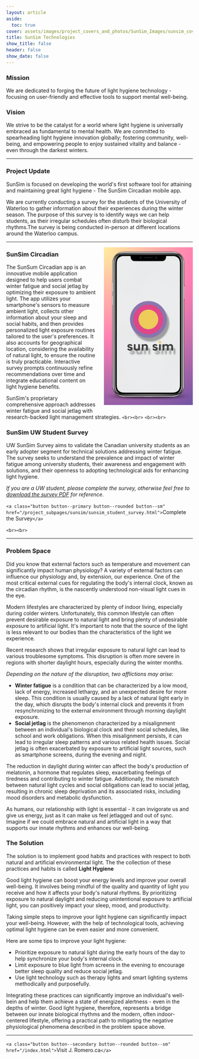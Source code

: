 ```yaml
---
layout: article
aside:
  toc: true
cover: assets/images/project_covers_and_photos/SunSim_Images/sunsim_cover_3.png
title: SunSim Technologies
show_title: false
header: false
show_date: false
---
```

<style>
  .right-aligned-image {
    float: right; /* Aligns the image to the right */
    margin: 0 0 20px 20px; /* Adds space around the image */
  }
</style>

### Mission

We are dedicated to forging the future of light hygiene technology - focusing on user-friendly and effective tools to support mental well-being.

### Vision

We strive to be the catalyst for a world where light hygiene is universally embraced as fundamental to mental health. We are committed to spearheading light hygiene innovation globally; fostering community, well-being, and empowering people to enjoy sustained vitality and balance - even through the darkest winters.

---

### Project Update

SunSim is focused on developing the world's first software tool for attaining and maintaining great light hygiene - The SunSim Circadian mobile app.

We are currently conducting a survey for the students of the University of Waterloo to gather information about their experiences during the winter season. The purpose of this survey is to identify ways we can help students, as their irregular schedules often disturb their biological rhythms.The survey is being conducted in-person at different locations around the Waterloo campus.

---

<div class="right-aligned-image">
  <img src="/assets/images/project_covers_and_photos/SunSim_Images/SunSim_circadian_logo_iphone.png" alt="iPhone Image" width="240"/>
</div>

### SunSim Circadian

The SunSum Circadian app is an innovative mobile application designed to help users combat winter fatigue and social jetlag by optimizing their exposure to ambient light.
The app utilizes your smartphone's sensors to measure ambient light, collects other information about your sleep and social habits, and then provides personalized light exposure routines tailored to the user's preferences. It also accounts for geographical location, considering the availability of natural light, to ensure the routine is truly practicable. Interactive survey prompts continuously refine recommendations over time and integrate educational content on light hygiene benefits.

SunSim's proprietary comprehensive approach addresses winter fatigue and social jetlag with research-backed light management strategies.
`<br><br>`
`<br><br>`

### SunSim UW Student Survey

UW SunSim Survey aims to validate the Canadian university students as an early adopter segment for technical solutions addressing winter fatigue. The survey seeks to understand the prevalence and impact of winter fatigue among university students, their awareness and engagement with solutions, and their openness to adopting technological aids for enhancing light hygiene.

*If you are a UW student, please complete the survey, otherwise feel free to [download the survey PDF](/assets/downloadables/PDF_files/SunSim_UW_Student_Survey.pdf) for reference.*

`<a class="button button--primary button--rounded button--sm" href="/project_subpages/sunsim/sunsim_student_survey.html">`Complete the Survey`</a>`

`<br><br>`

---

### Problem Space

Did you know that external factors such as temperature and movement can significantly impact human physiology? A variety of external factors can influence our physiology and, by extension, our experience. One of the most critical external cues for regulating the body's internal clock, known as the circadian rhythm, is the nascently understood non-visual light cues in the eye.

Modern lifestyles are characterized by plenty of indoor living, especially during colder winters. Unfortunately, this common lifestyle can often prevent desirable exposure to natural light and bring plenty of undesirable exposure to artificial light. It's important to note that the source of the light is less relevant to our bodies than the characteristics of the light we experience.

Recent research shows that irregular exposure to natural light can lead to various troublesome symptoms. This disruption is often more severe in regions with shorter daylight hours, especially during the winter months.

*Depending on the nature of the disruption, two afflictions may arise:*

- **Winter fatigue** is a condition that can be characterized by a low mood, lack of energy, increased lethargy, and an unexpected desire for more sleep. This condition is usually caused by a lack of natural light early in the day, which disrupts the body's internal clock and prevents it from resynchronizing to the external environment through morning daylight exposure.
- **Social jetlag** is the phenomenon characterized by a misalignment between an individual's biological clock and their social schedules, like school and work obligations. When this misalignment persists, it can lead to irregular sleep patterns and various related health issues. Social jetlag is often exacerbated by exposure to artificial light sources, such as smartphone screens, during the evening and night.

The reduction in daylight during winter can affect the body's production of melatonin, a hormone that regulates sleep, exacerbating feelings of tiredness and contributing to winter fatigue. Additionally, the mismatch between natural light cycles and social obligations can lead to social jetlag, resulting in chronic sleep deprivation and its associated risks, including mood disorders and metabolic dysfunction.

As humans, our relationship with light is essential - it can invigorate us and give us energy, just as it can make us feel jetlagged and out of sync.
Imagine if we could embrace natural and artificial light in a way that supports our innate rhythms and enhances our well-being.

### The Solution

The solution is to implement good habits and practices with respect to both natural and artificial environmental light. The the collection of these practices and habits is called **Light Hygiene**

Good light hygiene can boost your energy levels and improve your overall well-being. It involves being mindful of the quality and quantity of light you receive and how it affects your body's natural rhythms. By prioritizing exposure to natural daylight and reducing unintentional exposure to artificial light, you can positively impact your sleep, mood, and productivity.

Taking simple steps to improve your light hygiene can significantly impact your well-being. However, with the help of technological tools, achieving optimal light hygiene can be even easier and more convenient.

Here are some tips to improve your light hygiene:

- Prioritize exposure to natural light during the early hours of the day to help synchronize your body's internal clock.
- Limit exposure to blue light from screens in the evening to encourage better sleep quality and reduce social jetlag.
- Use light technology such as therapy lights and smart lighting systems methodically and purposefully.

Integrating these practices can significantly improve an individual's well-bein and help them achieve a state of energized alertness - even in the depths of winter. Good light hygiene, therefore, represents a bridge between our innate biological rhythms and the modern, often indoor-centered lifestyle, offering a practical path to mitigating the negative physiological phenomena described in the problem space above.

---

<!-- ## Stay in touch

Click here to receive updates on the -->

`<a class="button button--secondary button--rounded button--sm" href="/index.html">`Visit J. Romero.ca`</a>`
